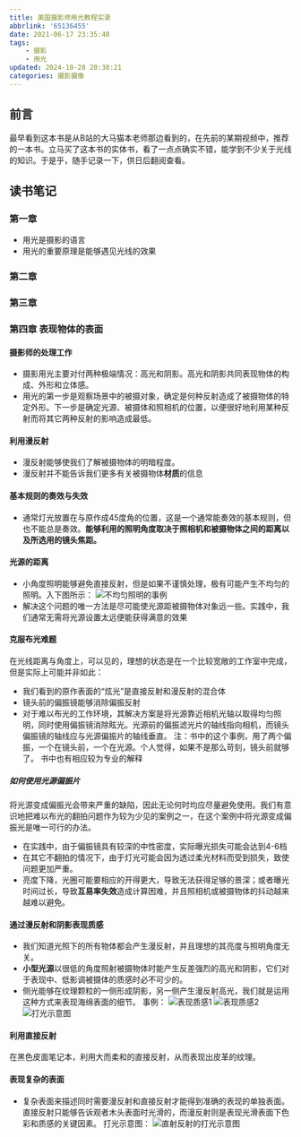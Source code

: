 ```yaml
---
title: 美国摄影师用光教程实录
abbrlink: '65136455'
date: 2021-06-17 23:35:40
tags:
    - 摄影
    - 用光
updated: 2024-10-28 20:30:21
categories: 摄影摄像
---
```


## 前言
最早看到这本书是从B站的大马猫本老师那边看到的，在先前的某期视频中，推荐的一本书。立马买了这本书的实体书，看了一点点确实不错，能学到不少关于光线的知识。于是乎，随手记录一下，供日后翻阅查看。

<!-- more -->

## 读书笔记
### 第一章
- 用光是摄影的语言
- 用光的重要原理是能够遇见光线的效果

### 第二章
### 第三章
### 第四章 表现物体的表面
#### 摄影师的处理工作
- 摄影用光主要对付两种极端情况：高光和阴影。高光和阴影共同表现物体的构成、外形和立体感。
- 用光的第一步是观察场景中的被摄对象，确定是何种反射造成了被摄物体的特定外形。下一步是确定光源、被摄体和照相机的位置，以便很好地利用某种反射而将其它两种反射的影响造成最低。

#### 利用漫反射
- 漫反射能够使我们了解被摄物体的明暗程度。
- 漫反射并不能告诉我们更多有关被摄物体**材质**的信息

#### 基本规则的奏效与失效
- 通常灯光放置在与原作成45度角的位置，这是一个通常能奏效的基本规则，但也不能总是奏效。**能够利用的照明角度取决于照相机和被摄物体之间的距离以及所选用的镜头焦距。**

#### 光源的距离
- 小角度照明能够避免直接反射，但是如果不谨慎处理，极有可能产生不均匀的照明。入下图所示：
![不均匀照明的事例](65136455/IMG_2353.jpeg)
- 解决这个问题的唯一方法是尽可能使光源距被摄物体对象远一些。实践中，我们通常无需将光源设置太远便能获得满意的效果

#### 克服布光难题
在光线距离与角度上，可以见的，理想的状态是在一个比较宽敞的工作室中完成，但是实际上可能并非如此：
- 我们看到的原作表面的“炫光”是直接反射和漫反射的混合体
- 镜头前的偏振镜能够消除偏振反射
- 对于难以布光的工作环境，其解决方案是将光源靠近相机光轴以取得均匀照明，同时使用偏振镜消除眩光。光源前的偏振滤光片的轴线指向相机，而镜头偏振镜的轴线应与光源偏振片的轴线垂直。
注：书中的这个事例，用了两个偏振，一个在镜头前，一个在光源。个人觉得，如果不是那么苛刻，镜头前就够了。
书中也有相应较为专业的解释
##### 如何使用光源偏振片
将光源变成偏振光会带来严重的缺陷，因此无论何时均应尽量避免使用。我们有意识地把难以布光的翻拍问题作为较为少见的案例之一，在这个案例中将光源变成偏振光是唯一可行的办法。
- 在实践中，由于偏振镜具有较深的中性密度，实际曝光损失可能会达到4-6档
- 在其它不翻拍的情况下，由于灯光可能会因为透过柔光材料而受到损失，致使问题更加严重。
- 亮度下降，光圈可能要相应的开得更大，导致无法获得足够的景深；或者曝光时间过长，导致**互易率失效**造成计算困难，并且照相机或被摄物体的抖动越来越难以避免。

#### 通过漫反射和阴影表现质感
- 我们知道光照下的所有物体都会产生漫反射，并且理想的其亮度与照明角度无关。
- **小型光源**以很低的角度照射被摄物体时能产生反差强烈的高光和阴影，它们对于表现中、低影调被摄体的质感时必不可少的。
- 侧光能够在纹理颗粒的一侧形成阴影，另一侧产生漫反射高光，我们就是运用这种方式来表现海绵表面的细节。
事例：
![表现质感1](65136455/IMG_2354.jpeg)
![表现质感2](65136455/IMG_2355.jpeg)
![打光示意图](65136455/IMG_2356.jpeg)

#### 利用直接反射
在黑色皮面笔记本，利用大而柔和的直接反射，从而表现出皮革的纹理。

#### 表现复杂的表面
- 复杂表面来描述同时需要漫反射和直接反射才能得到准确的表现的单独表面。直接反射只能够告诉观者木头表面时光滑的，而漫反射则是表现光滑表面下色彩和质感的关键因素。
打光示意图：
![直射反射的打光示意图](65136455/IMG_2357.jpeg)
